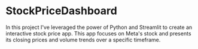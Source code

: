 # StockPriceDashboard
In this project  I've leveraged the power of Python and Streamlit to create an interactive stock price app. This app focuses on Meta's stock and presents its closing prices and volume trends over a specific timeframe.
